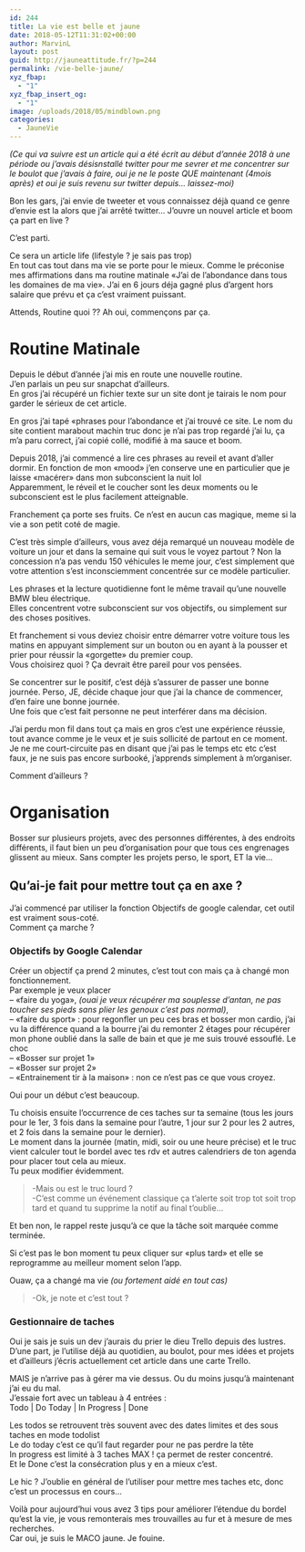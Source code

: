 ```yaml
---
id: 244
title: La vie est belle et jaune
date: 2018-05-12T11:31:02+00:00
author: MarvinL
layout: post
guid: http://jauneattitude.fr/?p=244
permalink: /vie-belle-jaune/
xyz_fbap:
  - "1"
xyz_fbap_insert_og:
  - "1"
image: /uploads/2018/05/mindblown.png
categories:
  - JauneVie
---
```

<div class="current markeddown hide-on-edit js-card-desc js-show-with-desc" dir="auto">
  <p>
    <em>(Ce qui va suivre est un article qui a été écrit au début d&rsquo;année 2018 à une période ou j&rsquo;avais désisnstallé twitter pour me sevrer et me concentrer sur le boulot que j&rsquo;avais à faire, oui je ne le poste QUE maintenant (4mois après) et oui je suis revenu sur twitter depuis… laissez-moi)</em>
  </p>
  
  <p>
    Bon les gars, j&rsquo;ai envie de tweeter et vous connaissez déjà quand ce genre d&rsquo;envie est la alors que j&rsquo;ai arrêté twitter… J&rsquo;ouvre un nouvel article et boom ça part en live ?
  </p>
  
  <p>
    C&rsquo;est parti.
  </p>
  
  <p>
    Ce sera un article life (lifestyle ? je sais pas trop)<br /> En tout cas tout dans ma vie se porte pour le mieux. Comme le préconise mes affirmations dans ma routine matinale «J&rsquo;ai de l&rsquo;abondance dans tous les domaines de ma vie». J&rsquo;ai en 6 jours déja gagné plus d&rsquo;argent hors salaire que prévu et ça c&rsquo;est vraiment puissant.
  </p>
  
  <p>
    Attends, Routine quoi ?? Ah oui, commençons par ça.
  </p>
  
  <h1>
    Routine Matinale
  </h1>
  
  <p>
    Depuis le début d&rsquo;année j&rsquo;ai mis en route une nouvelle routine.<br /> J&rsquo;en parlais un peu sur snapchat d&rsquo;ailleurs.<br /> En gros j&rsquo;ai récupéré un fichier texte sur un site dont je tairais le nom pour garder le sérieux de cet article.
  </p>
  
  <p>
    En gros j&rsquo;ai tapé «phrases pour l&rsquo;abondance et j&rsquo;ai trouvé ce site. Le nom du site contient marabout machin truc donc je n&rsquo;ai pas trop regardé j&rsquo;ai lu, ça m&rsquo;a paru correct, j&rsquo;ai copié collé, modifié à ma sauce et boom.
  </p>
  
  <p>
    Depuis 2018, j&rsquo;ai commencé a lire ces phrases au reveil et avant d&rsquo;aller dormir. En fonction de mon «mood» j&rsquo;en conserve une en particulier que je laisse «macérer» dans mon subconscient la nuit lol<br /> Apparemment, le réveil et le coucher sont les deux moments ou le subconscient est le plus facilement atteignable.
  </p>
  
  <p>
    Franchement ça porte ses fruits. Ce n&rsquo;est en aucun cas magique, meme si la vie a son petit coté de magie.
  </p>
  
  <p>
    C&rsquo;est très simple d&rsquo;ailleurs, vous avez déja remarqué un nouveau modèle de voiture un jour et dans la semaine qui suit vous le voyez partout ? Non la concession n&rsquo;a pas vendu 150 véhicules le meme jour, c&rsquo;est simplement que votre attention s&rsquo;est inconsciemment concentrée sur ce modèle particulier.
  </p>
  
  <p>
    Les phrases et la lecture quotidienne font le même travail qu&rsquo;une nouvelle BMW bleu électrique.<br /> Elles concentrent votre subconscient sur vos objectifs, ou simplement sur des choses positives.
  </p>
  
  <p>
    Et franchement si vous deviez choisir entre démarrer votre voiture tous les matins en appuyant simplement sur un bouton ou en ayant à la pousser et prier pour réussir la «gorgette» du premier coup.<br /> Vous choisirez quoi ? Ça devrait être pareil pour vos pensées.
  </p>
  
  <p>
    Se concentrer sur le positif, c&rsquo;est déjà s&rsquo;assurer de passer une bonne journée. Perso, JE, décide chaque jour que j&rsquo;ai la chance de commencer, d&rsquo;en faire une bonne journée.<br /> Une fois que c&rsquo;est fait personne ne peut interférer dans ma décision.
  </p>
  
  <p>
    J&rsquo;ai perdu mon fil dans tout ça mais en gros c&rsquo;est une expérience réussie, tout avance comme je le veux et je suis sollicité de partout en ce moment. Je ne me court-circuite pas en disant que j&rsquo;ai pas le temps etc etc c&rsquo;est faux, je ne suis pas encore surbooké, j&rsquo;apprends simplement à m&rsquo;organiser.
  </p>
  
  <p>
    Comment d&rsquo;ailleurs ?
  </p>
  
  <h1>
    Organisation
  </h1>
  
  <p>
    Bosser sur plusieurs projets, avec des personnes différentes, à des endroits différents, il faut bien un peu d&rsquo;organisation pour que tous ces engrenages glissent au mieux. Sans compter les projets perso, le sport, ET la vie…
  </p>
  
  <h2>
    Qu&rsquo;ai-je fait pour mettre tout ça en axe ?
  </h2>
  
  <p>
    J&rsquo;ai commencé par utiliser la fonction Objectifs de google calendar, cet outil est vraiment sous-coté.<br /> Comment ça marche ?
  </p>
  
  <h3>
    Objectifs by Google Calendar
  </h3>
  
  <p>
    Créer un objectif ça prend 2 minutes, c&rsquo;est tout con mais ça à changé mon fonctionnement.<br /> Par exemple je veux placer<br /> &#8211; «faire du yoga», <em>(ouai je veux récupérer ma souplesse d&rsquo;antan, ne pas toucher ses pieds sans plier les genoux c&rsquo;est pas normal)</em>,<br /> &#8211; «faire du sport» : pour regonfler un peu ces bras et bosser mon cardio, j&rsquo;ai vu la différence quand a la bourre j&rsquo;ai du remonter 2 étages pour récupérer mon phone oublié dans la salle de bain et que je me suis trouvé essouflé. Le choc<br /> &#8211; «Bosser sur projet 1»<br /> &#8211; «Bosser sur projet 2»<br /> &#8211; «Entrainement tir à la maison» : non ce n&rsquo;est pas ce que vous croyez.
  </p>
  
  <p>
    Oui pour un début c&rsquo;est beaucoup.
  </p>
  
  <p>
    Tu choisis ensuite l’occurrence de ces taches sur ta semaine (tous les jours pour le 1er, 3 fois dans la semaine pour l&rsquo;autre, 1 jour sur 2 pour les 2 autres, et 2 fois dans la semaine pour le dernier).<br /> Le moment dans la journée (matin, midi, soir ou une heure précise) et le truc vient calculer tout le bordel avec tes rdv et autres calendriers de ton agenda pour placer tout cela au mieux.<br /> Tu peux modifier évidemment.
  </p>
  
  <blockquote>
    <p>
      -Mais ou est le truc lourd ?<br /> -C&rsquo;est comme un événement classique ça t&rsquo;alerte soit trop tot soit trop tard et quand tu supprime la notif au final t&rsquo;oublie…
    </p>
  </blockquote>
  
  <p>
    Et ben non, le rappel reste jusqu’à ce que la tâche soit marquée comme terminée.
  </p>
  
  <p>
    Si c&rsquo;est pas le bon moment tu peux cliquer sur «plus tard» et elle se reprogramme au meilleur moment selon l&rsquo;app.
  </p>
  
  <p>
    Ouaw, ça a changé ma vie <em>(ou fortement aidé en tout cas) </em>
  </p>
  
  <blockquote>
    <p>
      -Ok, je note et c&rsquo;est tout ?
    </p>
  </blockquote>
  
  <h3>
    Gestionnaire de taches
  </h3>
  
  <p>
    Oui je sais je suis un dev j&rsquo;aurais du prier le dieu Trello depuis des lustres.<br /> D&rsquo;une part, je l&rsquo;utilise déjà au quotidien, au boulot, pour mes idées et projets et d&rsquo;ailleurs j&rsquo;écris actuellement cet article dans une carte Trello.
  </p>
  
  <p>
    MAIS je n&rsquo;arrive pas à gérer ma vie dessus. Ou du moins jusqu’à maintenant j&rsquo;ai eu du mal.<br /> J&rsquo;essaie fort avec un tableau à 4 entrées :<br /> Todo | Do Today | In Progress | Done
  </p>
  
  <p>
    Les todos se retrouvent très souvent avec des dates limites et des sous taches en mode todolist<br /> Le do today c&rsquo;est ce qu&rsquo;il faut regarder pour ne pas perdre la tête<br /> In progress est limité à 3 taches MAX ! ça permet de rester concentré.<br /> Et le Done c&rsquo;est la consécration plus y en a mieux c&rsquo;est.
  </p>
  
  <p>
    Le hic ? J&rsquo;oublie en général de l&rsquo;utiliser pour mettre mes taches etc, donc c&rsquo;est un processus en cours…
  </p>
  
  <p>
    Voilà pour aujourd&rsquo;hui vous avez 3 tips pour améliorer l&rsquo;étendue du bordel qu&rsquo;est la vie, je vous remonterais mes trouvailles au fur et à mesure de mes recherches.<br /> Car oui, je suis le MACO jaune. Je fouine.
  </p>
</div>